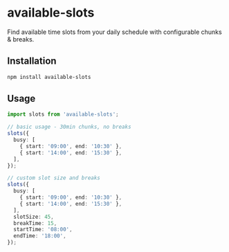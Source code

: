 # available-slots

Find available time slots from your daily schedule with configurable chunks &amp; breaks.

## Installation

```sh
npm install available-slots
```

## Usage

```ts
import slots from 'available-slots';

// basic usage - 30min chunks, no breaks
slots({
  busy: [
    { start: '09:00', end: '10:30' },
    { start: '14:00', end: '15:30' },
  ],
});

// custom slot size and breaks
slots({
  busy: [
    { start: '09:00', end: '10:30' },
    { start: '14:00', end: '15:30' },
  ],
  slotSize: 45,
  breakTime: 15,
  startTime: '08:00',
  endTime: '18:00',
});
```
